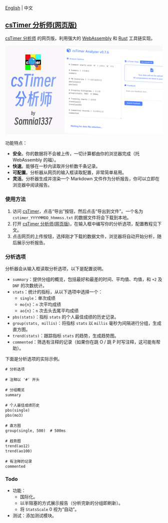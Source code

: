 [English](https://github.com/Somnia1337/csTimer-Analyzer-web/blob/main/README.md) | 中文

## [csTimer 分析师(网页版)](https://somnia1337.github.io/csTimer-Analyzer-web/)

[csTimer 分析师](https://github.com/Somnia1337/csTimer-Analyzer) 的网页版，利用强大的 [WebAssembly](https://developer.mozilla.org/zh-CN/docs/WebAssembly) 和 [Rust](https://www.rust-lang.org/zh-CN) 工具链实现。

<div align=center>
  <img src="./assets/csTimer-Analyzer-ZH.png">
</div>

功能特点：

- **安全**。你的数据将不会被上传，一切计算都由你的浏览器完成（托 WebAssembly 的福）。
- **快速**。能够在一秒内读取并分析数千条记录。
- **可配置**。分析器从网页的输入框读取配置，非常简单易用。
- **灵活**。分析器生成并渲染一个 Markdown 文件作为分析报告，你可以立即在浏览器中阅读报告。

### 使用方法

1. 访问 [csTimer](https://www.cstimer.net/)，点击“导出”按钮，然后点击“导出到文件”。一个名为 `cstimer_YYYYMMDD_hhmmss.txt` 的数据文件将会下载到本地。
2. 打开 [csTimer 分析师(网页版)](https://somnia1337.github.io/csTimer-Analyzer-web/)，在输入框中编写你的分析选项，配置教程见下文。
3. 点击网页的上传按钮，选择刚才下载的数据文件，浏览器将自动开始分析，随后展示分析报告。

### 分析选项

分析器会从输入框读取分析选项，以下是配置说明。

- `summary`：提供分组的概览，包括最好和最差的时间、平均值、均值，和 `+2` 及 `DNF` 的次数统计。
- `stats`：统计的指标，从以下选项中选择一个：
  - `single`：单次成绩
  - `mo{n}`：`n` 次平均成绩
  - `ao{n}`：`n` 次去头去尾平均成绩
- `pbs(stats)`：指标 `stats` 的个人最佳成绩的历史记录。
- `group(stats, millis)`：将指标 `stats` 以 `millis` 毫秒为间隔进行分组，生成直方图。
- `trend(stats)`：跟踪指标 `stats` 的趋势，生成趋势图。
- `commented`：筛选有注释的记录（如果你在跳 O / 跳 P 时写注释，这可能有帮助）。

下面是分析选项的实际示例。

```text
# 分析选项

# 注释以 '#' 开头

# 分组概览
summary

# 个人最佳成绩历史
pbs(single)
pbs(mo3)

# 直方图
group(single, 500)  # 500ms

# 趋势图
trend(ao12)
trend(ao100)

# 有注释的记录
commented
```

### Todo

- 功能：
    - 国际化。
    - 以半阻塞的方式展示报告（分析完新的分组即刷新）。
    - 将 `StatsScale` 0 视为“自动”。
- 测试：添加测试模块。